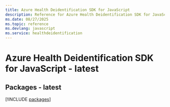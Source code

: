 ```yaml
---
title: Azure Health Deidentification SDK for JavaScript
description: Reference for Azure Health Deidentification SDK for JavaScript
ms.date: 08/27/2025
ms.topic: reference
ms.devlang: javascript
ms.service: healthdeidentification
---
```

# Azure Health Deidentification SDK for JavaScript - latest
## Packages - latest
[!INCLUDE [packages](health-deidentification-index.md)]
